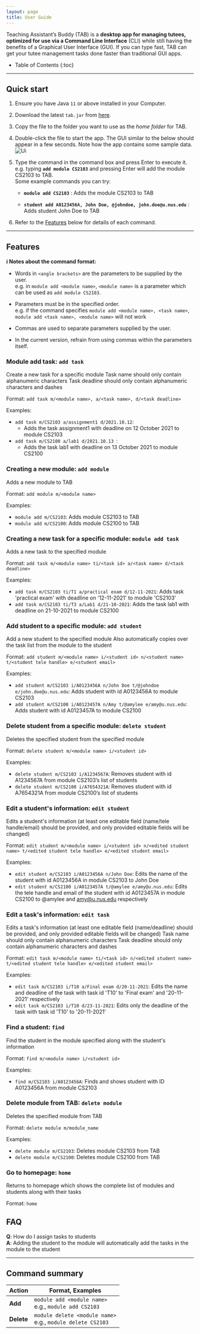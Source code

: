 ```yaml
---
layout: page
title: User Guide
---
```


Teaching Assistant’s Buddy (TAB) is a **desktop app for managing tutees, optimized for use via a Command Line Interface** (CLI) while still
having the benefits of a Graphical User Interface (GUI). If you can type fast, TAB can get your tutee management
tasks done faster than traditional GUI apps.

* Table of Contents
{:toc}

--------------------------------------------------------------------------------------------------------------------

## Quick start

1. Ensure you have Java `11` or above installed in your Computer.

1. Download the latest `tab.jar` from [here](https://github.com/AY2122S1-CS2103-F09-1/tp/releases).

1. Copy the file to the folder you want to use as the _home folder_ for TAB.

1. Double-click the file to start the app. The GUI similar to the below should appear in a few seconds. Note how the app contains some sample data.<br>
   ![Ui](images/Ui.png)

1. Type the command in the command box and press Enter to execute it. e.g. typing **`add module CS2103`** and pressing Enter will add the module CS2103 to TAB.<br>
   Some example commands you can try:

   * **`module add CS2103`** : Adds the module CS2103 to TAB

   * **`student add A0123456A, John Doe, @johndoe, john.doe@u.nus.edu`** : Adds student John Doe to TAB

1. Refer to the [Features](#features) below for details of each command.

--------------------------------------------------------------------------------------------------------------------

## Features

<div markdown="block" class="alert alert-info">

**:information_source: Notes about the command format:**<br>

* Words in `<angle brackets>` are the parameters to be supplied by the user.<br>
  e.g. in `module add <module name>`, `<module name>` is a parameter which can be used as `add module CS2103`.

* Parameters must be in the specified order.<br>
  e.g. if the command specifies `module add <module name>, <task name>`, `module add <task name>, <module name>` will not work

* Commas are used to separate parameters supplied by the user.

* In the current version, refrain from using commas within the parameters itself.

</div>


### Module add task: `add task`

Create a new task for a specific module
Task name should only contain alphanumeric characters
Task deadline should only contain alphanumeric characters and dashes

Format: `add task m/<module name>, a/<task name>, d/<task deadline>`

Examples:
* `add task m/CS2103 a/assignment1 d/2021.10.12`:
  * Adds the task assignment1 with deadline on 12 October 2021 to module CS2103
* `add task m/CS2100 a/lab1 d/2021.10.13 `:
  * Adds the task lab1 with deadline on 13 October 2021 to module CS2100

### Creating a new module: `add module`

Adds a new module to TAB

Format: `add module m/<module name>`

Examples:
* `module add m/CS2103`: Adds module CS2103 to TAB
* `module add m/CS2100`: Adds module CS2100 to TAB

### Creating a new task for a specific module: `module add task`

Adds a new task to the specified module

Format: `add task m/<module name> ti/<task id> a/<task name> d/<task deadline>`

Examples:
* `add task m/CS2103 ti/T1 a/practical exam d/12-11-2021`: Adds task 'practical exam' with deadline
   on '12-11-2021' to module 'CS2103'
* `add task m/CS2103 ti/T3 a/Lab1 d/21-10-2021`: Adds the task lab1 with deadline on 21-10-2021 to module CS2100


### Add student to a specific module: `add student`

Add a new student to the specified module
Also automatically copies over the task list from the module to the student

Format: `add student m/<module name> i/<student id> n/<student name> t/<student tele handle> e/<student email>`

Examples:
* `add student m/CS2103 i/A0123456A n/John Doe t/@johndoe e/john.doe@u.nus.edu`: Adds student with id
   A0123456A to module CS2103
* `add student m/CS2100 i/A0123457A n/Amy t/@amylee e/amy@u.nus.edu`: Adds student with id A0123457A to module CS2100

### Delete student from a specific module: `delete student`

Deletes the specified student from the specified module

Format: `delete student m/<module name> i/<student id>`

Examples:
* `delete student m/CS2103 i/A1234567A`: Removes student with id A1234567A from module CS2103’s list of students
* `delete student m/CS2100 i/A7654321A`: Removes student with id A7654321A from module CS2100’s list of students

### Edit a student's information: `edit student`

Edits a student's information (at least one editable field (name/tele handle/email) should be provided, 
and only provided editable fields will be changed)

Format: `edit student m/<module name> i/<student id> n/<edited student name> t/<edited student tele handle> e/<edited student email>`

Examples:
* `edit student m/CS2103 i/A0123456A n/John Doe`: Edits the name of the student with id
  A0123456A in module CS2103 to John Doe
* `edit student m/CS2100 i/A0123457A t/@amylee e/amy@u.nus.edu`: Edits the tele handle and email of the student with id
  A0123457A in module CS2100 to @amylee and amy@u.nus.edu respectively

### Edit a task's information: `edit task`

Edits a task's information (at least one editable field (name/deadline) should be provided,
and only provided editable fields will be changed)
Task name should only contain alphanumeric characters
Task deadline should only contain alphanumeric characters and dashes

Format: `edit task m/<module name> ti/<task id> n/<edited student name> t/<edited student tele handle> e/<edited student email>`

Examples:
* `edit task m/CS2103 i/T10 a/Final exam d/20-11-2021`: Edits the name and deadline of the task with task id 'T10'
  to 'Final exam' and '20-11-2021' respectively
* `edit task m/CS2103 i/T10 d/23-11-2021`: Edits only the deadline of the task with task id 'T10' to '20-11-2021'

### Find a student: `find`

Find the student in the module specified along with the student's information

Format: `find m/<module name> i/<student id>`

Examples:
* `find m/CS2103 i/A0123456A`: Finds and shows student with ID A0123456A from module CS2103

### Delete module from TAB: `delete module`

Deletes the specified module from TAB

Format: `delete module m/module_name`

Examples:
* `delete module m/CS2103`: Deletes module CS2103 from TAB
* `delete module m/CS2100`: Deletes module CS2100 from TAB

### Go to homepage: `home`

Returns to homepage which shows the complete list of modules and students along with their tasks

Format: `home`

## FAQ

**Q**: How do I assign tasks to students<br>
**A**: Adding the student to the module will automatically add the tasks in the module to the student

--------------------------------------------------------------------------------------------------------------------

## Command summary

Action | Format, Examples
--------|------------------
**Add** | `module add <module name>` <br> e.g., `module add CS2103`
**Delete** | `module delete <module name>`<br> e.g., `module delete CS2103`
